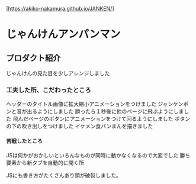 [https://akiko-nakamura.github.io/JANKEN/]

# じゃんけんアンパンマン

## プロダクト紹介
じゃんけんの見た目を少しアレンジしました

### 工夫した所、こだわったところ
ヘッダーのタイトル画像に拡大縮小アニメーションをつけました
ジャンケンポンと音が出るようにしました
勝ったら１秒後に他のページに飛ぶようにしました
飛んだページのボタンにアニメーションをつけて回るようにしました
ボタンの下の吹き出しをつけました
イケメン食パンまんを描きました

#### 苦戦したところ
JSは何かがおかしいといろんなものが同時に動かなくなるので大変でした
勝ち要素から新タブを自動的に開く所

JSにも書き方がたくさんあり頭が破裂しました。



